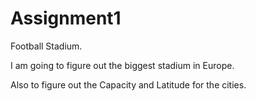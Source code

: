# Assignment1
Football Stadium.

I am going to figure out the biggest stadium in Europe.

Also to figure out the Capacity and Latitude for the cities.
